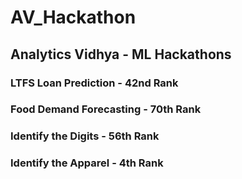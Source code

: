# AV_Hackathon
## Analytics Vidhya - ML Hackathons

### LTFS Loan Prediction - 42nd Rank

### Food Demand Forecasting - 70th Rank

### Identify the Digits - 56th Rank

### Identify the Apparel - 4th Rank
